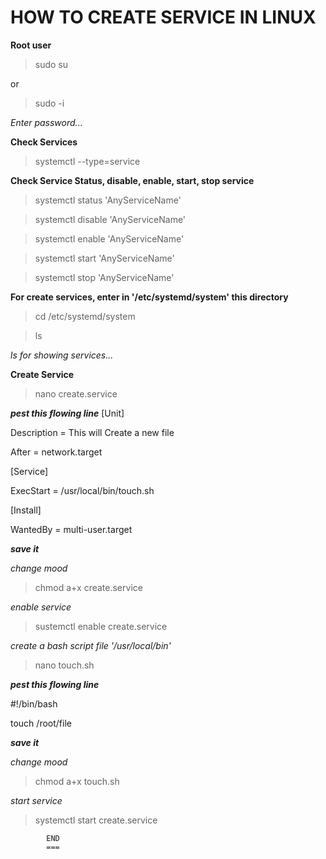 HOW TO CREATE SERVICE IN LINUX
==============================
**Root user**
> sudo su 

or 

> sudo -i

*Enter password...*

**Check Services**
> systemctl --type=service

**Check Service Status, disable, enable, start, stop service**
> systemctl status 'AnyServiceName'

> systemctl disable 'AnyServiceName'

> systemctl enable 'AnyServiceName'

> systemctl start 'AnyServiceName'

> systemctl stop 'AnyServiceName'

**For create services, enter in '/etc/systemd/system' this directory**
> cd /etc/systemd/system

> ls 

*ls for showing services...*

**Create Service**
> nano create.service

***pest this flowing line***
[Unit]

Description = This will Create a new file

After = network.target

[Service]

ExecStart = /usr/local/bin/touch.sh

[Install]

WantedBy = multi-user.target

***save it***

*change mood*

> chmod a+x create.service

*enable service*

> sustemctl enable create.service

*create a bash script file '/usr/local/bin'*

> nano touch.sh

***pest this flowing line***

#!/bin/bash

touch /root/file

***save it***

*change mood*

> chmod a+x touch.sh

*start service*

> systemctl start create.service

			END
			===

